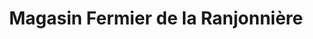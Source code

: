 ---
title: "Magasin Fermier de la Ranjonnière"
url: /bouguenais/magasin-fermier-de-la-ranjonniere/
shop: Lebensmittel
---